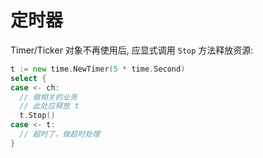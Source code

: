 # 定时器

Timer/Ticker 对象不再使用后, 应显式调用 `Stop` 方法释放资源:

```go
t := new time.NewTimer(5 * time.Second)
select {
case <- ch:
  // 做相关的业务
  // 此处应释放 t
  t.Stop()
case <- t:
  // 超时了，做超时处理
}
```